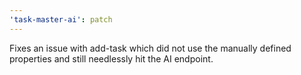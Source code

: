 ```yaml
---
'task-master-ai': patch
---
```


Fixes an issue with add-task which did not use the manually defined properties and still needlessly hit the AI endpoint.
